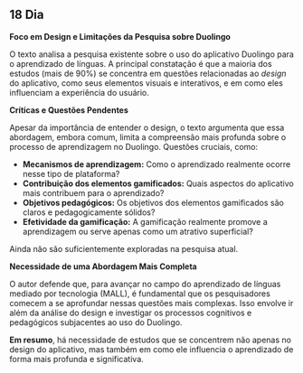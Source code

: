 ## 18 Dia

**Foco em Design e Limitações da Pesquisa sobre Duolingo**

O texto analisa a pesquisa existente sobre o uso do aplicativo Duolingo para o aprendizado de línguas. A principal constatação é que a maioria dos estudos (mais de 90%) se concentra em questões relacionadas ao *design* do aplicativo, como seus elementos visuais e interativos, e em como eles influenciam a experiência do usuário.

**Críticas e Questões Pendentes**

Apesar da importância de entender o design, o texto argumenta que essa abordagem, embora comum, limita a compreensão mais profunda sobre o processo de aprendizagem no Duolingo. Questões cruciais, como:

* **Mecanismos de aprendizagem:** Como o aprendizado realmente ocorre nesse tipo de plataforma?
* **Contribuição dos elementos gamificados:** Quais aspectos do aplicativo mais contribuem para o aprendizado?
* **Objetivos pedagógicos:** Os objetivos dos elementos gamificados são claros e pedagogicamente sólidos?
* **Efetividade da gamificação:** A gamificação realmente promove a aprendizagem ou serve apenas como um atrativo superficial? 

Ainda não são suficientemente exploradas na pesquisa atual.

**Necessidade de uma Abordagem Mais Completa**

O autor defende que, para avançar no campo do aprendizado de línguas mediado por tecnologia (MALL), é fundamental que os pesquisadores comecem a se aprofundar nessas questões mais complexas. Isso envolve ir além da análise do design e investigar os processos cognitivos e pedagógicos subjacentes ao uso do Duolingo.

**Em resumo**, há necessidade de estudos que se concentrem não apenas no design do aplicativo, mas também em como ele influencia o aprendizado de forma mais profunda e significativa.
